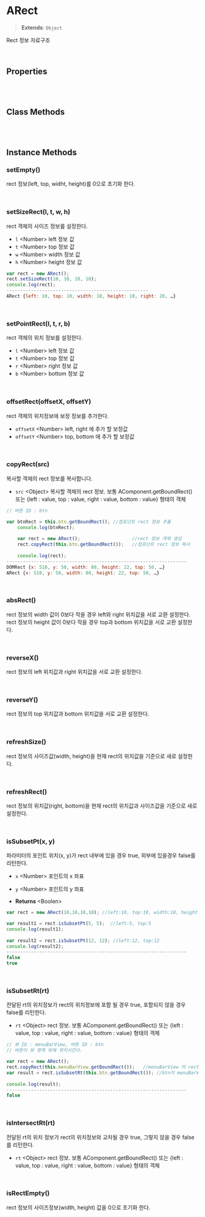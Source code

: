 # ARect
> **Extends**: `Object`

Rect 정보 자료구조

<br/>

## Properties

<br/>
<br/>

## Class Methods

<br/>
<br/>

## Instance Methods

### setEmpty()

rect 정보(left, top, widht, height)를 0으로 초기화 한다.

<br/>

### setSizeRect(l, t, w, h)

rect 객체의 사이즈 정보를 설정한다.

- `l` \<Number> left 정보 값
- `t` \<Number> top 정보 값
- `w` \<Number> width 정보 값
- `h` \<Number> height 정보 값

```js
var rect = new ARect();
rect.setSizeRect(10, 10, 10, 10);
console.log(rect);
----------------------------------------------------
ARect {left: 10, top: 10, width: 10, height: 10, right: 20, …}
```

<br/>

### setPointRect(l, t, r, b)

rect 객체의 위치 정보를 설정한다.

- `l` \<Number> left 정보 값
- `t` \<Number> top 정보 값
- `r` \<Number> right 정보 값
- `b` \<Number> bottom 정보 값

<br/>

### offsetRect(offsetX, offsetY)

rect 객체의 위치정보에 보정 정보를 추가한다.

- `offsetX` \<Number> left, right 에 추가 할 보정값
- `offsetY` \<Number> top, bottom 에 추가 할 보정값



<br/>

### copyRect(src)

복사할 객체의 rect 정보를 복사합니다.

- `src` \<Object> 복사할 객체의 rect 정보. 보통 AComponent.getBoundRect() 또는 
  {left : value, top : value, right : value, bottom : value} 형태의 객체

```js
// 버튼 ID : btn

var btnRect = this.btn.getBoundRect(); //컴포넌트 rect 정보 추출
	console.log(btnRect);
	
	var rect = new ARect();                   //rect 정보 객체 생성
	rect.copyRect(this.btn.getBoundRect());   //컴포넌트 rect 정보 복사
	
	console.log(rect);
------------------------------------------------------------------
DOMRect {x: 510, y: 50, width: 80, height: 22, top: 50, …}
ARect {x: 510, y: 50, width: 80, height: 22, top: 50, …}
```

<br/>

### absRect()

rect 정보의 width 값이 0보다 작을 경우 left와 right 위치값을 서로 교환 설정한다.
rect 정보의 height 값이 0보다 작을 경우 top과 bottom 위치값을 서로 교환 설정한다.

<br/>

### reverseX()

rect 정보의 left 위치값과 right 위치값을 서로 교환 설정한다.

<br/>

### reverseY()

rect 정보의 top 위치값과 bottom 위치값을 서로 교환 설정한다.

<br/>

### refreshSize()

rect 정보의 사이즈값(width, height)을 현재 rect의 위치값을 기준으로 새로 설정한다.

<br/>

### refreshRect()

rect 정보의 위치값(right, bottom)을 현재 rect의 위치값과 사이즈값을 기준으로 새로 설정한다.

<br/>

### isSubsetPt(x, y)

파라미터의 포인트 위치(x, y)가 rect 내부에 있을 경우 true, 외부에 있을경우 false를 리턴한다.

- `x` \<Number> 포인트의 x 좌표
- `y` \<Number> 포인트의 y 좌표

- **Returns** \<Boolen> 

```js
var rect = new ARect(10,10,10,10); //left:10, top:10, width:10, height:10

var result1 = rect.isSubsetPt(5, 5);  //left:5, top:5
console.log(result1);
	
var result2 = rect.isSubsetPt(12, 12); //left:12, top:12
console.log(result2);
------------------------------------------------------------------
false
true
```

<br/>

### isSubsetRt(rt)

전달된 rt의 위치정보가 rect의 위치정보에 포함 될 경우 true, 포함되지 않을 경우 false를 리턴한다.

- `rt` \<Object> rect 정보. 보통 AComponent.getBoundRect() 또는 {left : value, top : value, right : value, bottom : value} 형태의 객체

```js
// 뷰 ID : menuBarView, 버튼 ID : btn
// 버튼이 뷰 영역 밖에 위치시킨다.

var rect = new ARect();
rect.copyRect(this.menuBarView.getBoundRect());   //menuBarView 의 rect 정보를 복사한다.
var result = rect.isSubsetRt(this.btn.getBoundRect()); //btn이 menuBarView 영역내 있는지 확인한다.
	
console.log(result);
------------------------------------------------------------------
false
```

<br/>

### isIntersectRt(rt)

전달된 rt의 위치 정보가 rect의 위치정보와 교차될 경우 true, 그렇지 않을 경우 false를 리턴한다.

- `rt` \<Object> rect 정보. 보통 AComponent.getBoundRect() 또는 {left : value, top : value, right : value, bottom : value} 형태의 객체

<br/>

### isRectEmpty()

rect 정보의 사이즈정보(width, height) 값을 0으로 초기화 한다.

<br/>
